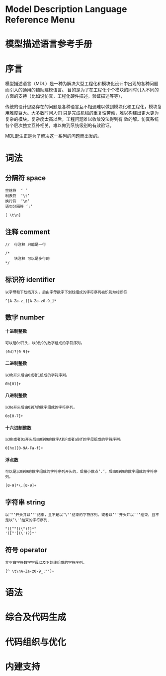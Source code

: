 Model Description Language Reference Menu
=========================================
模型描述语言参考手册
=================

序言
====
模型描述语言（MDL）是一种为解决大型工程化和模块化设计中出现的各种问题而引入的通用的铺助建模语言。
目的是为了在工程化个个模块的同时引入不同的方面的支持（比如说仿真，工程化硬件描述，验证描述等等），

传统的设计思路存在的问题是各种语言互不相通难以做到模块化和工程化，模块复用难度巨大。大多数时间人们
只是完成机械的重复性劳动，难以构建出更大更为复杂的模块。复杂度太高以后，工程问题难以收敛没法得到有
效的解。仿真系统各个层次独立互补相关，难以做到系统级别的有效验证。

MDL诞生正是为了解决这一系列的问题而出发的。

词法
====

分隔符 space
------------

    空格符  ‘ ’
    制表符  ‘\t‘
    换行符  ’\n‘
    语句分隔符 ’;‘

    [ \t\n]

注释 comment
------------

    //  行注释 只能是一行

    /*
        块注释 可以是多行的
    */

标识符 identifier
-----------------

    以字母和下划线开头，后由字母数字下划线组成的字符序列被识别为标识符

    ^[A-Za-z_][A-Za-z0-9_]*

数字 number
-----------

#### 十进制整数
    可以是0d开头，以0到9的数字组成的字符序列。

    (0d)?[0-9]+

#### 二进制整数
    以0b开头后由0或者1组成的字符序列。

    0b[01]+

#### 八进制整数
    以0o开头后由0到7的数字组成的字符序列。

    0o[0-7]+

#### 十六进制整数
    以0h或者0x开头后由0到9的数字A到F或者a到f的字母组成的字符序列。

    0[hx][0-9A-Fa-f]+

#### 浮点数
    可以是以0到9的数字组成的字符序列开头的，后接小数点‘.’，后由0到9的数字组成的字符序列。

    [0-9]*\.[0-9]+

字符串 string
------------
    以’"‘开头并以’"‘结束，且不是以’\"‘结束的字符序列。或者以’'‘开头并以’'‘结束，且不是以’\'‘结束的字符序列.

    "([^"](\")?)*"
    '([^'](\')?)*'

符号 operator
-------------
    非空白字符数字字母以及下划线组成的字符序列。

    [^ \t\nA-Za-z0-9_;"']+

语法
====

综合及代码生成
============

代码组织与优化
============

内建支持
=======